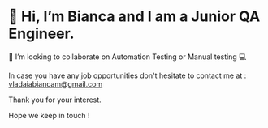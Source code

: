 # 👋 Hi, I’m Bianca and I am a Junior QA Engineer.

👯 I’m looking to collaborate on Automation Testing or Manual testing 💻

In case you have any job opportunities don't hesitate to contact me at : vladaiabiancam@gmail.com

Thank you for your interest.

Hope we keep in touch !
